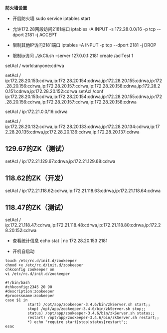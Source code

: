 **防火墙设置**
- 开启防火墙
sudo service iptables start
- 允许172.28网段访问2181端口
iptables -A INPUT -s 172.28.0.0/16 -p tcp --dport 2181 -j ACCEPT
- 限制其他IP访问2181端口
iptables -A INPUT -p tcp --dport 2181 -j DROP

- 限制ip访问
./zkCli.sh -server 127.0.0.1:2181
create /aclTest 1

setAcl / world:anyone:cdrwa

setAcl / ip:172.28.20.153:cdrwa,ip:172.28.20.154:cdrwa,ip:172.28.20.155:cdrwa,ip:172.28.20.156:cdrwa,ip:172.28.20.157:cdrwa,ip:172.28.20.158:cdrwa,ip:172.28.20.151:cdrwa,ip:172.28.20.152:cdrwa
setAcl /conf ip:172.28.20.153:cdrwa,ip:172.28.20.154:cdrwa,ip:172.28.20.155:cdrwa,ip:172.28.20.156:cdrwa,ip:172.28.20.157:cdrwa,ip:172.28.20.158:cdrwa

setAcl / ip:172.21.0.0/16:cdrwa

setAcl / ip:172.28.20.132:cdrwa,ip:172.28.20.133:cdrwa,ip:172.28.20.134:cdrwa,ip:172.28.20.135:cdrwa,ip:172.28.20.136:cdrwa,ip:172.28.20.137:cdrwa


## 129.67的ZK（测试）
setAcl / ip:172.21.129.67:cdrwa,ip:172.21.129.68:cdrwa
## 118.62的ZK（开发）
setAcl / ip:172.21.118.62:cdrwa,ip:172.21.118.63:cdrwa,ip:172.21.118.64:cdrwa
## 118.47的ZK（测试）
setAcl / ip:172.21.118.47:cdrwa,ip:172.21.118.48:cdrwa,ip:172.21.118.80:cdrwa,ip:172.28.20.152:cdrwa

- 查看统计信息
echo stat | nc 172.28.20.153 2181

- 开机自启动
```
touch /etc/rc.d/init.d/zookeeper
chmod +x /etc/rc.d/init.d/zookeeper
chkconfig zookeeper on
vi /etc/rc.d/init.d/zookeeper

#!/bin/bash
#chkconfig:2345 20 90
#description:zookeeper
#processname:zookeeper
case $1 in
          start) /opt/app/zookeeper-3.4.6/bin/zkServer.sh start;;
          stop) /opt/app/zookeeper-3.4.6/bin/zkServer.sh stop;;
          status) /opt/app/zookeeper-3.4.6/bin/zkServer.sh status;;
          restart) /opt/app/zookeeper-3.4.6/bin/zkServer.sh restart;;
          *) echo "require start|stop|status|restart";;
esac
```
